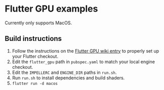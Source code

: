# Flutter GPU examples

Currently only supports MacOS.

## Build instructions

1. Follow the instructions on the [Flutter GPU wiki entry](https://github.com/flutter/flutter/wiki/Flutter-GPU) to properly set up your Flutter checkout.
2. Edit the `flutter_gpu` path in `pubspec.yaml` to match your local engine checkout.
3. Edit the `IMPELLERC` and `ENGINE_DIR` paths in `run.sh`.
4. Run `run.sh` to install dependencies and build shaders.
5. `flutter run -d macos`
